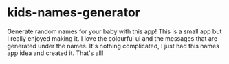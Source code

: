 # kids-names-generator
Generate random names for your baby with this app!
This is a small app but I really enjoyed making it. I love the colourful ui and the messages that are generated under the names. It's nothing complicated, I just had this names app idea and created it. That's all!
